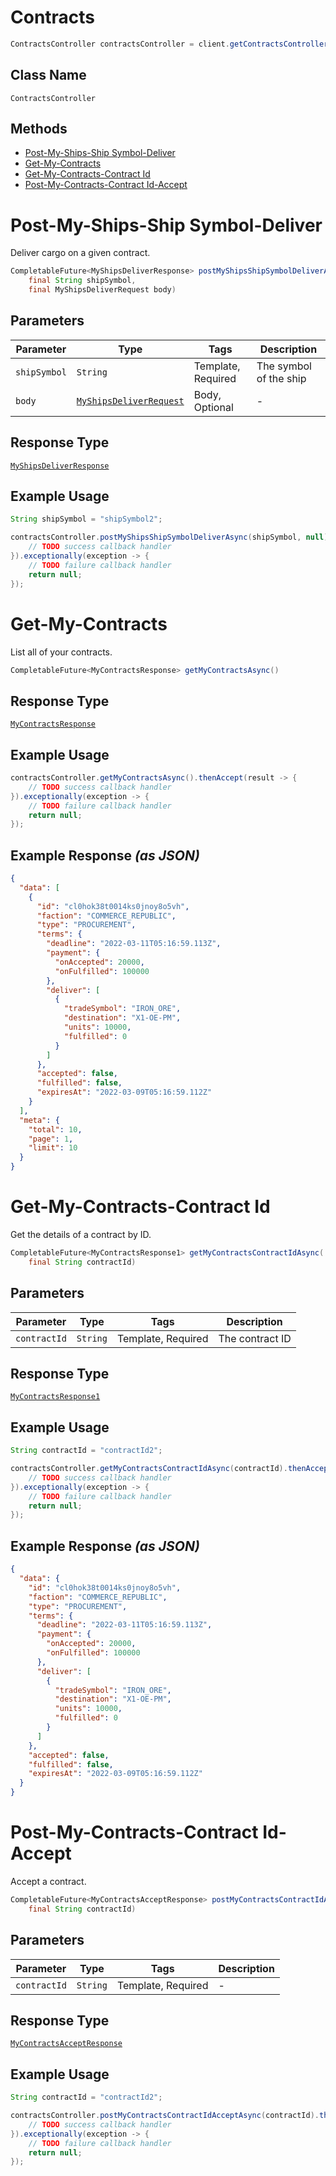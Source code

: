 # Contracts

```java
ContractsController contractsController = client.getContractsController();
```

## Class Name

`ContractsController`

## Methods

* [Post-My-Ships-Ship Symbol-Deliver](../../doc/controllers/contracts.md#post-my-ships-ship-symbol-deliver)
* [Get-My-Contracts](../../doc/controllers/contracts.md#get-my-contracts)
* [Get-My-Contracts-Contract Id](../../doc/controllers/contracts.md#get-my-contracts-contract-id)
* [Post-My-Contracts-Contract Id-Accept](../../doc/controllers/contracts.md#post-my-contracts-contract-id-accept)


# Post-My-Ships-Ship Symbol-Deliver

Deliver cargo on a given contract.

```java
CompletableFuture<MyShipsDeliverResponse> postMyShipsShipSymbolDeliverAsync(
    final String shipSymbol,
    final MyShipsDeliverRequest body)
```

## Parameters

| Parameter | Type | Tags | Description |
|  --- | --- | --- | --- |
| `shipSymbol` | `String` | Template, Required | The symbol of the ship |
| `body` | [`MyShipsDeliverRequest`](../../doc/models/my-ships-deliver-request.md) | Body, Optional | - |

## Response Type

[`MyShipsDeliverResponse`](../../doc/models/my-ships-deliver-response.md)

## Example Usage

```java
String shipSymbol = "shipSymbol2";

contractsController.postMyShipsShipSymbolDeliverAsync(shipSymbol, null).thenAccept(result -> {
    // TODO success callback handler
}).exceptionally(exception -> {
    // TODO failure callback handler
    return null;
});
```


# Get-My-Contracts

List all of your contracts.

```java
CompletableFuture<MyContractsResponse> getMyContractsAsync()
```

## Response Type

[`MyContractsResponse`](../../doc/models/my-contracts-response.md)

## Example Usage

```java
contractsController.getMyContractsAsync().thenAccept(result -> {
    // TODO success callback handler
}).exceptionally(exception -> {
    // TODO failure callback handler
    return null;
});
```

## Example Response *(as JSON)*

```json
{
  "data": [
    {
      "id": "cl0hok38t0014ks0jnoy8o5vh",
      "faction": "COMMERCE_REPUBLIC",
      "type": "PROCUREMENT",
      "terms": {
        "deadline": "2022-03-11T05:16:59.113Z",
        "payment": {
          "onAccepted": 20000,
          "onFulfilled": 100000
        },
        "deliver": [
          {
            "tradeSymbol": "IRON_ORE",
            "destination": "X1-OE-PM",
            "units": 10000,
            "fulfilled": 0
          }
        ]
      },
      "accepted": false,
      "fulfilled": false,
      "expiresAt": "2022-03-09T05:16:59.112Z"
    }
  ],
  "meta": {
    "total": 10,
    "page": 1,
    "limit": 10
  }
}
```


# Get-My-Contracts-Contract Id

Get the details of a contract by ID.

```java
CompletableFuture<MyContractsResponse1> getMyContractsContractIdAsync(
    final String contractId)
```

## Parameters

| Parameter | Type | Tags | Description |
|  --- | --- | --- | --- |
| `contractId` | `String` | Template, Required | The contract ID |

## Response Type

[`MyContractsResponse1`](../../doc/models/my-contracts-response-1.md)

## Example Usage

```java
String contractId = "contractId2";

contractsController.getMyContractsContractIdAsync(contractId).thenAccept(result -> {
    // TODO success callback handler
}).exceptionally(exception -> {
    // TODO failure callback handler
    return null;
});
```

## Example Response *(as JSON)*

```json
{
  "data": {
    "id": "cl0hok38t0014ks0jnoy8o5vh",
    "faction": "COMMERCE_REPUBLIC",
    "type": "PROCUREMENT",
    "terms": {
      "deadline": "2022-03-11T05:16:59.113Z",
      "payment": {
        "onAccepted": 20000,
        "onFulfilled": 100000
      },
      "deliver": [
        {
          "tradeSymbol": "IRON_ORE",
          "destination": "X1-OE-PM",
          "units": 10000,
          "fulfilled": 0
        }
      ]
    },
    "accepted": false,
    "fulfilled": false,
    "expiresAt": "2022-03-09T05:16:59.112Z"
  }
}
```


# Post-My-Contracts-Contract Id-Accept

Accept a contract.

```java
CompletableFuture<MyContractsAcceptResponse> postMyContractsContractIdAcceptAsync(
    final String contractId)
```

## Parameters

| Parameter | Type | Tags | Description |
|  --- | --- | --- | --- |
| `contractId` | `String` | Template, Required | - |

## Response Type

[`MyContractsAcceptResponse`](../../doc/models/my-contracts-accept-response.md)

## Example Usage

```java
String contractId = "contractId2";

contractsController.postMyContractsContractIdAcceptAsync(contractId).thenAccept(result -> {
    // TODO success callback handler
}).exceptionally(exception -> {
    // TODO failure callback handler
    return null;
});
```

